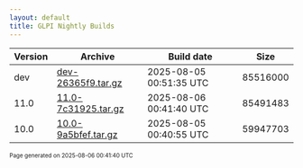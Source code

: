 ```yaml
---
layout: default
title: GLPI Nightly Builds
---
```


Version|Archive|Build date|Size
---|---|---|---
dev|[dev-26365f9.tar.gz](dev-26365f9.tar.gz)|2025-08-05 00:51:35 UTC|85516000
11.0|[11.0-7c31925.tar.gz](11.0-7c31925.tar.gz)|2025-08-06 00:41:40 UTC|85491483
10.0|[10.0-9a5bfef.tar.gz](10.0-9a5bfef.tar.gz)|2025-08-05 00:40:55 UTC|59947703

<font size="1">Page generated on 2025-08-06 00:41:40 UTC</font>
